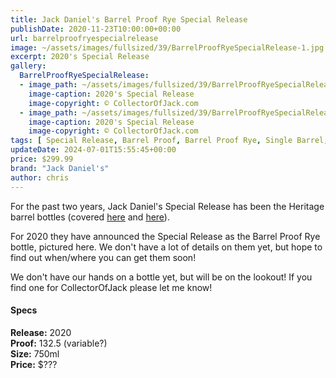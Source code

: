 ```yaml
---
title: Jack Daniel's Barrel Proof Rye Special Release
publishDate: 2020-11-23T10:00:00+00:00
url: barrelproofryespecialrelease
image: ~/assets/images/fullsized/39/BarrelProofRyeSpecialRelease-1.jpg
excerpt: 2020's Special Release
gallery:
  BarrelProofRyeSpecialRelease:
  - image_path: ~/assets/images/fullsized/39/BarrelProofRyeSpecialRelease-1.jpg
    image-caption: 2020's Special Release
    image-copyright: © CollectorOfJack.com
  - image_path: ~/assets/images/fullsized/39/BarrelProofRyeSpecialRelease-2.jpg
    image-caption: 2020's Special Release
    image-copyright: © CollectorOfJack.com
tags: [ Special Release, Barrel Proof, Barrel Proof Rye, Single Barrel, Rye, "2020" ]
updateDate: 2024-07-01T15:55:45+00:00
price: $299.99
brand: "Jack Daniel's"
author: chris
---
```

For the past two years, Jack Daniel's Special Release has been the Heritage barrel bottles (covered [here](/HeritageBarrel2019) and [here](/HeritageBarrel)).

For 2020 they have announced the Special Release as the Barrel Proof Rye bottle, pictured here. We don't have a lot of details on them yet, but hope to find out when/where you can get them soon!


We don't have our hands on a bottle yet, but will be on the lookout! If you find one for CollectorOfJack please let me know!


#### Specs

**Release:** 2020  
**Proof:** 132.5 (variable?)  
**Size:** 750ml  
**Price:** $???  


